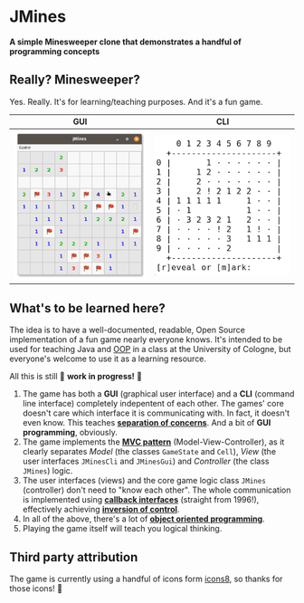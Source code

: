 # JMines

**A simple Minesweeper clone that demonstrates a handful of programming concepts**


## Really? Minesweeper?
Yes. Really. It's for learning/teaching purposes. And it's a fun game.

| GUI | CLI |
| --- | --- |
| ![GUI](extras/screenshot-GUI.png) | ![CLI](extras/screenshot-CLI.png) |

## What's to be learned here?

The idea is to have a well-documented, readable, Open Source implementation of a fun game nearly everyone knows. It's intended to be used for teaching Java and [OOP](https://en.wikipedia.org/wiki/Object-oriented_programming) in a class at the University of Cologne, but everyone's welcome to use it as a learning resource.

All this is still :construction: **work in progress!** :construction:

1. The game has both a **GUI** (graphical user interface) and a **CLI** (command line interface) completely indepentent of each other. The games' core doesn't care which interface it is communicating with. In fact, it doesn't even know. This teaches [**separation of concerns**](https://en.wikipedia.org/wiki/Separation_of_concerns). And a bit of **GUI programming**, obviously.
2. The game implements the [**MVC pattern**](https://en.wikipedia.org/wiki/Model%E2%80%93view%E2%80%93controller) (Model-View-Controller), as it clearly separates _Model_ (the classes `GameState` and `Cell`), _View_ (the user interfaces `JMinesCli` and `JMinesGui`) and _Controller_ (the class `JMines`) logic.
3. The user interfaces (views) and the core game logic class `JMines` (controller) don't need to "know each other". The whole communication is implemented using [**callback interfaces**](https://www.javaworld.com/article/2077462/java-tip-10--implement-callback-routines-in-java.html) (straight from 1996!), effectively achieving [**inversion of control**](https://en.wikipedia.org/wiki/Inversion_of_control).
4. In all of the above, there's a lot of [**object oriented programming**](https://en.wikipedia.org/wiki/Object-oriented_programming).
5. Playing the game itself will teach you logical thinking.


## Third party attribution

The game is currently using a handful of icons form [icons8](https://icons8.com), so thanks for those icons! :open_hands: